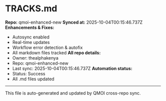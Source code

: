 # TRACKS.md

**Repo:** qmoi-enhanced-new
**Synced at:** 2025-10-04T00:15:46.737Z
**Enhancements & Fixes:**
- Autosync enabled
- Real-time updates
- Workflow error detection & autofix
- All markdown files tracked
**All repo details:**
- Owner: thealphakenya
- Repo: qmoi-enhanced-new
- Last sync: 2025-10-04T00:15:46.737Z
**Automation status:**
- Status: Success
- All .md files updated
---
This file is auto-generated and updated by QMOI cross-repo sync.
